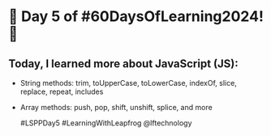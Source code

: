 # 🌟 Day 5 of #60DaysOfLearning2024! 🚀

## Today, I learned more about JavaScript (JS):

- String methods: trim, toUpperCase, toLowerCase, indexOf, slice, replace, repeat, includes
- Array methods: push, pop, shift, unshift, splice, and more

  #LSPPDay5 #LearningWithLeapfrog @lftechnology
